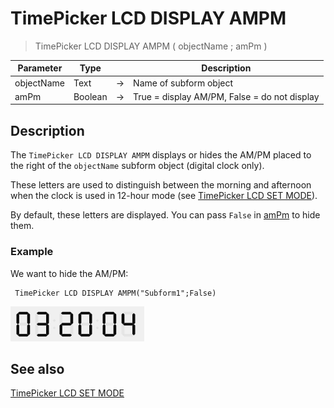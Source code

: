 # TimePicker LCD DISPLAY AMPM

> TimePicker LCD DISPLAY AMPM ( objectName ; amPm )

| Parameter | Type |     | Description |
| --- | --- | --- | --- |
| objectName | Text | → | Name of subform object |
| amPm | Boolean | → | True = display AM/PM, False = do not display |

## Description

The `TimePicker LCD DISPLAY AMPM` displays or hides the AM/PM placed to the right of the `objectName` subform object (digital clock only).

These letters are used to distinguish between the morning and afternoon when the clock is used in 12-hour mode (see [TimePicker LCD SET MODE](TimePicker%20LCD%20SET%20MODE.ja.md)).

By default, these letters are displayed. You can pass `False` in [amPm](# "True = display AM/PM, False = do not display
") to hide them.

### Example  

We want to hide the AM/PM:

```4d
 TimePicker LCD DISPLAY AMPM("Subform1";False)
```

![](../images/pict1239891.fr.png)

## See also

[TimePicker LCD SET MODE](TimePicker%20LCD%20SET%20MODE.ja.md)
